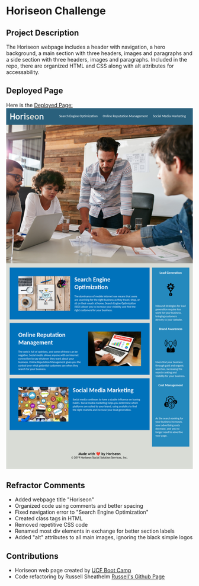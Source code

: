 # Horiseon Challenge

## Project Description

The Horiseon webpage includes a header with navigation, a hero background, a main section with
three headers, images and paragraphs and a side section with three headers, images and paragraphs. Included in the repo, there are organized HTML and CSS along with alt attributes
for accessability.

## Deployed Page

Here is the [Deployed Page:](https://russellshea.github.io/Horiseon/)
![Deployed Page Screenshot](./assets/images/horiseon-deployed-website-screenshot.png)

## Refractor Comments

- Added webpage title "Horiseon"
- Organized code using comments and better spacing
- Fixed navigation error to "Search Engine Optimization"
- Created class tags in HTML
- Removed repetitive CSS code
- Renamed most div elements in exchange for better section labels
- Added "alt" attributes to all main images, ignoring the black simple logos

## Contributions

- Horiseon web page created by [UCF Boot Camp](https://github.com/coding-boot-campurban-octo-telegram)
- Code refactoring by Russell Sheathelm [Russell's Github Page](https://github.com/RussellShea)
